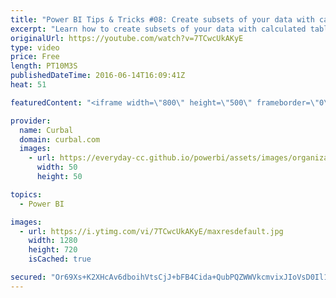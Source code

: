```yaml
---
title: "Power BI Tips & Tricks #08: Create subsets of your data with calculated tables in Power Bi"
excerpt: "Learn how to create subsets of your data with calculated tables in Power Bi.  Calculated tables are also useful for checking your DAX measures, check the video to learn how. :)   Looking for a download file? Go to our Download Center: https://curbal.com/donwload-center  SUBSCRIBE to learn more about"
originalUrl: https://youtube.com/watch?v=7TCwcUkAKyE
type: video
price: Free
length: PT10M3S
publishedDateTime: 2016-06-14T16:09:41Z
heat: 51

featuredContent: "<iframe width=\"800\" height=\"500\" frameborder=\"0\" src=\"https://www.youtube.com/embed/7TCwcUkAKyE\" allow=\"accelerometer; autoplay; encrypted-media; gyroscope; picture-in-picture\" allowfullscreen></iframe>"

provider:
  name: Curbal
  domain: curbal.com
  images:
    - url: https://everyday-cc.github.io/powerbi/assets/images/organizations/curbal.com-50x50.jpg
      width: 50
      height: 50

topics:
  - Power BI

images:
  - url: https://i.ytimg.com/vi/7TCwcUkAKyE/maxresdefault.jpg
    width: 1280
    height: 720
    isCached: true

secured: "Or69Xs+K2XHcAv6dboihVtsCjJ+bFB4Cida+QubPQZWWVkcmvixJIoVsD0Il1Fmwh378EUUEMIk4Pls2WGRy8hvGBt3pozyYk245KQyfx0i+EjokxN6dD1eCSyswzZ9Yhu22oCNiH5WUTDBMt1vd/hkg2bOEc9a1SC2lapOEF9SYFo44h3On6eIL1uU7b/mF1/YIsV/rUvZ6rAA3AYyvJbm6y/xK6gnbGgCyW/9iwf0cfmfBjMawTeJim74W9FU+HApRXAB6UR44UfA8X3FtLVV5Fo+JRnQn6RbTS6R1KdDFGz17DPkyG4tiYcUopflc4Vl6PiDUujLFtGjfZXJ4W1xSLS1WTIvbPeSpp4Yb3Qcj0lr10ET4XWPMmVDyTC6xsCktSXMlnlNJ3QkxR+1GKlH5OhucNy/alQd+YqncwkI=;WVmPonrNgKpvcG/bZ2PQnQ=="
---
```


